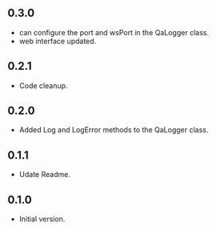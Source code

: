 ## 0.3.0

- can configure the port and wsPort in the QaLogger class.
- web interface updated.
## 0.2.1

- Code cleanup.
## 0.2.0

- Added Log and LogError methods to the QaLogger class.

## 0.1.1

- Udate Readme.

## 0.1.0

- Initial version.
